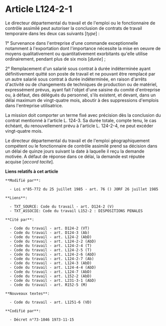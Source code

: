 # Article L124-2-1

Le directeur départemental du travail et de l'emploi ou le fonctionnaire de contrôle assimilé peut autoriser la conclusion de
contrats de travail temporaire dans les deux cas suivants [*type*] :

1° Survenance dans l'entreprise d'une commande exceptionnelle notamment à l'exportation dont l'importance nécessite la mise
en oeuvre de moyens qualitativement ou quantitativement exorbitants qu'elle utilise ordinairement, pendant plus de six mois
[*durée*] ;

2° Remplacement d'un salarié sous contrat à durée indéterminée ayant définitivement quitté son poste de travail et ne pouvant
être remplacé par un autre salarié sous contrat à durée indéterminée, en raison d'arrêts d'activité ou de changements de
techniques de production ou de matériel, expressément prévus, ayant fait l'objet d'une saisine du comité d'entreprise ou, à
défaut, des délégués du personnel, s'ils existent, et devant, dans un délai maximum de vingt-quatre mois, aboutir à des
suppressions d'emplois dans l'entreprise utilisatrice.

La mission doit comporter un terme fixé avec précision dès la conclusion du contrat mentionné à l'article L. 124-3. Sa durée
totale, compte tenu, le cas échéant, du renouvellement prévu à l'article L. 124-2-4, ne peut excéder vingt-quatre mois.

Le directeur départemental du travail et de l'emploi géographiquement compétent ou le fonctionnaire de contrôle assimilé
prend sa décision dans un délai de quinze jours suivant la date à laquelle il reçu la demande motivée. A défaut de réponse
dans ce délai, la demande est réputée acquise [*accord tacite*].

**Liens relatifs à cet article**

	**Modifié par**:

	  - Loi n°85-772 du 25 juillet 1985 - art. 76 () JORF 26 juillet 1985

	**Liens**:

	  - TXT_SOURCE: Code du travail - art. D124-2 (V)
	  - TXT_ASSOCIE: Code du travail L152-2 : DISPOSITIONS PENALES

	**Cité par**:

	  - Code du travail - art. D124-2 (VT)
	  - Code du travail - art. D124-3 (Ab)
	  - Code du travail - art. L124-2 (AbD)
	  - Code du travail - art. L124-2-2 (AbD)
	  - Code du travail - art. L124-2-4 (T)
	  - Code du travail - art. L124-2-5 (T)
	  - Code du travail - art. L124-2-6 (AbD)
	  - Code du travail - art. L124-2-7 (Ab)
	  - Code du travail - art. L124-3 (AbD)
	  - Code du travail - art. L124-4-4 (AbD)
	  - Code du travail - art. L124-7 (AbD)
	  - Code du travail - art. L152-2 (AbD)
	  - Code du travail - art. L231-3-1 (AbD)
	  - Code du travail - art. R152-5 (M)

	**Nouveaux textes**:

	  - Code du travail - art. L1251-6 (VD)

	**Codifié par**:

	  - Décret n°73-1046 1973-11-15
